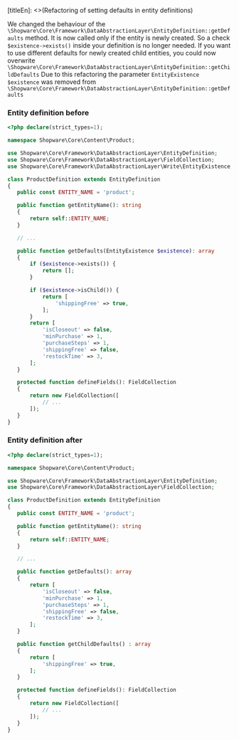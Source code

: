 [titleEn]: <>(Refactoring of setting defaults in entity definitions)

We changed the behaviour of the `\Shopware\Core\Framework\DataAbstractionLayer\EntityDefinition::getDefaults` method.
It is now called only if the entity is newly created.
So a check `$existence->exists()` inside your definition is no longer needed.
If you want to use different defaults for newly created child entities, you could now overwrite `\Shopware\Core\Framework\DataAbstractionLayer\EntityDefinition::getChildDefaults`
Due to this refactoring the parameter `EntityExistence $existence` was removed from `\Shopware\Core\Framework\DataAbstractionLayer\EntityDefinition::getDefaults`
 
 ### Entity definition before
 ```php
<?php declare(strict_types=1);

namespace Shopware\Core\Content\Product;

use Shopware\Core\Framework\DataAbstractionLayer\EntityDefinition;
use Shopware\Core\Framework\DataAbstractionLayer\FieldCollection;
use Shopware\Core\Framework\DataAbstractionLayer\Write\EntityExistence;

class ProductDefinition extends EntityDefinition
{
    public const ENTITY_NAME = 'product';

    public function getEntityName(): string
    {
        return self::ENTITY_NAME;
    }

    // ...

    public function getDefaults(EntityExistence $existence): array
    {
        if ($existence->exists()) {
            return [];
        }

        if ($existence->isChild()) {
            return [
                'shippingFree' => true,
            ];
        }
        return [
            'isCloseout' => false,
            'minPurchase' => 1,
            'purchaseSteps' => 1,
            'shippingFree' => false,
            'restockTime' => 3,
        ];
    }

    protected function defineFields(): FieldCollection
    {
        return new FieldCollection([
            // ...
        ]);
    }
}
```

 ### Entity definition after
 ```php
<?php declare(strict_types=1);

namespace Shopware\Core\Content\Product;

use Shopware\Core\Framework\DataAbstractionLayer\EntityDefinition;
use Shopware\Core\Framework\DataAbstractionLayer\FieldCollection;

class ProductDefinition extends EntityDefinition
{
    public const ENTITY_NAME = 'product';

    public function getEntityName(): string
    {
        return self::ENTITY_NAME;
    }

    // ...

    public function getDefaults(): array
    {
        return [
            'isCloseout' => false,
            'minPurchase' => 1,
            'purchaseSteps' => 1,
            'shippingFree' => false,
            'restockTime' => 3,
        ];
    }

    public function getChildDefaults() : array
    {
        return [
            'shippingFree' => true,
        ];
    }

    protected function defineFields(): FieldCollection
    {
        return new FieldCollection([
            // ...
        ]);
    }
}
```
